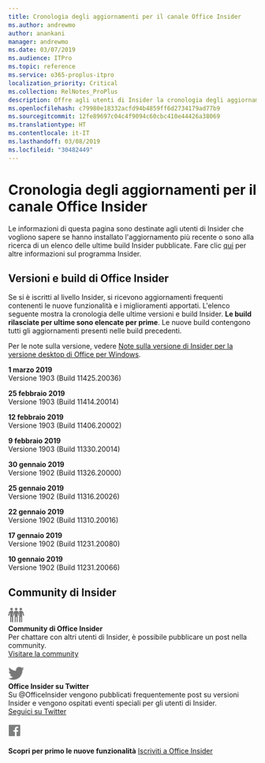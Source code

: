 ```yaml
---
title: Cronologia degli aggiornamenti per il canale Office Insider
ms.author: andrewmo
author: anankani
manager: andrewmo
ms.date: 03/07/2019
ms.audience: ITPro
ms.topic: reference
ms.service: o365-proplus-itpro
localization_priority: Critical
ms.collection: RelNotes_ProPlus
description: Offre agli utenti di Insider la cronologia degli aggiornamenti relativi alle versioni pubblicate nel circuito Insider Fast di Canale mensile per desktop Windows
ms.openlocfilehash: c79980e18332acfd94b4859ff6d2734179ad77b9
ms.sourcegitcommit: 12fe89697c04c4f9094c60cbc410e44426a38069
ms.translationtype: HT
ms.contentlocale: it-IT
ms.lasthandoff: 03/08/2019
ms.locfileid: "30482449"
---
```

# <a name="update-history-for-office-insider-channel"></a>Cronologia degli aggiornamenti per il canale Office Insider

Le informazioni di questa pagina sono destinate agli utenti di Insider che vogliono sapere se hanno installato l'aggiornamento più recente o sono alla ricerca di un elenco delle ultime build Insider pubblicate. Fare clic [qui](https://insider.office.com/) per altre informazioni sul programma Insider.

## <a name="office-insider-versions-and-builds"></a>Versioni e build di Office Insider

Se si è iscritti al livello Insider, si ricevono aggiornamenti frequenti contenenti le nuove funzionalità e i miglioramenti apportati. L'elenco seguente mostra la cronologia delle ultime versioni e build Insider. **Le build rilasciate per ultime sono elencate per prime**. Le nuove build contengono tutti gli aggiornamenti presenti nelle build precedenti. 

Per le note sulla versione, vedere [Note sulla versione di Insider per la versione desktop di Office per Windows](https://docs.microsoft.com/it-IT/OfficeUpdates/release-notes-office-insider).

**1 marzo 2019**<br/> Versione 1903 (Build 11425.20036)<br/> 

**25 febbraio 2019**<br/> Versione 1903 (Build 11414.20014)<br/> 

**12 febbraio 2019**<br/> Versione 1903 (Build 11406.20002)<br/> 

**9 febbraio 2019**<br/> Versione 1903 (Build 11330.20014)<br/> 

**30 gennaio 2019**<br/> Versione 1902 (Build 11326.20000)<br/> 

**25 gennaio 2019**<br/> Versione 1902 (Build 11316.20026)<br/> 

**22 gennaio 2019**<br/> Versione 1902 (Build 11310.20016)<br/> 

**17 gennaio 2019**<br/> Versione 1902 (Build 11231.20080)<br/>

**10 gennaio 2019**<br/> Versione 1902 (Build 11231.20066)<br/> 


## <a name="insider-community"></a>Community di Insider

![Immagine della community di Insider. ](images/insidercommunity.png) <br/>
**Community di Office Insider**<br/> Per chattare con altri utenti di Insider, è possibile pubblicare un post nella community.<br/> 
[Visitare la community](https://go.microsoft.com/fwlink/?linkid=843493)<br/> 

![Immagine con l'icona di Twitter. ](images/twitter.png)<br/>
**Office Insider su Twitter**<br/> Su @OfficeInsider vengono pubblicati frequentemente post su versioni Insider e vengono ospitati eventi speciali per gli utenti di Insider.<br/> 
[Seguici su Twitter](https://go.microsoft.com/fwlink/?linkid=717717)<br/> 


  [
  ![Immagine con l'icona di Facebook. ](images/facebook.png)](https://www.facebook.com/sharer.php?u=https://support.office.com/en-us/article/Update-history-for-Office-Insider-for-Windows-desktop-64bbb317-972a-4933-8b82-cc866f0b067c)


**Scopri per primo le nuove funzionalità**
[Iscriviti a Office Insider](https://insider.office.com/)